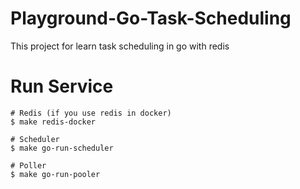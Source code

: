 # Playground-Go-Task-Scheduling
This project for learn task scheduling in go with redis

# Run Service
```
# Redis (if you use redis in docker)
$ make redis-docker

# Scheduler
$ make go-run-scheduler

# Poller
$ make go-run-pooler
```
